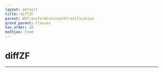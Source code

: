 ```yaml
---
layout: default
title: diffZF
parent: WVTransformConstantStratification
grand_parent: Classes
nav_order: 18
mathjax: true
---
```


#  diffZF




---

